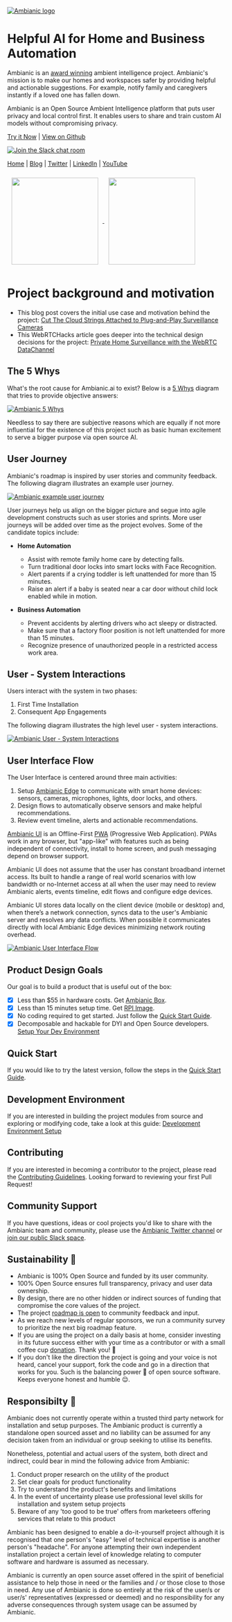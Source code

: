 
[![Ambianic logo](https://avatars2.githubusercontent.com/u/52052162?s=200&v=4)](https://ambianic.ai)
 &nbsp; 
 &nbsp; 
 
# Helpful AI for Home and Business Automation

Ambianic is an [award winning](https://blog.ambianic.ai/2020/11/05/awards.html) ambient intelligence project. Ambianic's mission is to make our homes and workspaces safer by providing helpful and actionable suggestions. For example, notify family and caregivers instantly if a loved one has fallen down.

Ambianic is an Open Source Ambient Intelligence platform that puts user privacy and local control first. It enables users to share and train custom AI models without compromising privacy.

[Try it Now](users/quickstart/)   |    [View on Github](https://github.com/ambianic/ambianic-core)

[![Join the Slack chat room](https://img.shields.io/badge/Slack-Join%20the%20chat%20room-blue)](https://join.slack.com/t/ambianicai/shared_invite/zt-eosk4tv5-~GR3Sm7ccGbv1R7IEpk7OQ)
 
[Home](https://ambianic.ai/) | [Blog](https://blog.ambianic.ai/) | [Twitter](https://twitter.com/ambianicai) | [LinkedIn](https://www.linkedin.com/company/ambianicai/) | [YouTube](https://www.youtube.com/channel/UCetAPux5n6cI3s-cwzh9rTw)


<a href="https://landscape.lfai.foundation/card-mode?selected=ambianic">
  <img src="https://raw.githubusercontent.com/lfai/artwork/main/lfaidata-assets/lf-member/associate/lf_mem_asso.png"  height="200" style="display:inline;vertical-align:middle;padding:2%">   
</a>
<a href="https://twitter.com/TensorFlow/status/1291071490062983172?s=20">
  <img src="https://pbs.twimg.com/profile_banners/1195860619284664320/1596827858/1500x500"  height="200" style="display:inline;vertical-align:middle;padding:2%">   
</a>



# Project background and motivation

* This blog post covers the initial use case and motivation behind the project: [Cut The Cloud Strings Attached to Plug-and-Play Surveillance Cameras](https://blog.ambianic.ai/2020/02/05/pnp.html)
* This WebRTCHacks article goes deeper into the technical design decisions for the project: [Private Home Surveillance with the WebRTC DataChannel](https://webrtchacks.com/private-home-surveillance-with-the-webrtc-datachannel/)

## The 5 Whys

What's the root cause for Ambianic.ai to exist? Below is a
[5 Whys](https://en.wikipedia.org/wiki/Five_whys) diagram that
tries to provide objective answers:

[![Ambianic 5 Whys](assets/diagrams/ambianic-5whys.svg)](https://www.lucidchart.com/invitations/accept/5e0e2084-0d50-499b-afa3-7bea9f82d1f9)

Needless to say there are
subjective reasons which are equally if not more influential for the existence
of this project such as basic human excitement to serve a bigger purpose
via open source AI.

## User Journey

Ambianic's roadmap is inspired by user stories and community feedback.
The following diagram illustrates an example user journey.

[![Ambianic example user journey](assets/diagrams/ambianic-example-user-journey.svg)](https://www.lucidchart.com/invitations/accept/b350d806-3c50-46cb-a39a-98b766f1c4af)


User journeys help us align on the bigger picture and segue into
agile development constructs such as user stories and sprints.
More user journeys will be added over time as the project evolves. Some of the
candidate topics include:

- **Home Automation**
    - Assist with remote family home care by detecting falls.
    - Turn traditional door locks into smart locks with Face Recognition.
    - Alert parents if a crying toddler is left unattended for more than 15 minutes.
    - Raise an alert if a baby is seated near a car door without child lock enabled while in motion.

- **Business Automation**
    - Prevent accidents by alerting drivers who act sleepy or distracted.
    - Make sure that a factory floor position is not left unattended for more than 15 minutes.
    - Recognize presence of unauthorized people in a restricted access work area.

## User - System Interactions

Users interact with the system in two phases:

1. First Time Installation
2. Consequent App Engagements

The following diagram illustrates the high level user - system interactions.

[![Ambianic User - System Interactions](assets/diagrams/ambianic-user-system-interactions.svg)](https://www.lucidchart.com/invitations/accept/78d403ce-ebf5-45b3-a4c3-8b89679b0667)

## User Interface Flow

The User Interface is centered around three main activities:

1. Setup [Ambianic Edge](https://github.com/ambianic/ambianic-edge) to communicate with smart home devices: sensors, cameras, microphones, lights, door locks, and others.
2. Design flows to automatically observe sensors and make helpful recommendations.
3. Review event timeline, alerts and actionable recommendations.

[Ambianic UI](https://github.com/ambianic/ambianic-ui) is an Offline-First
[PWA](https://en.wikipedia.org/wiki/Progressive_web_applications)
(Progressive Web Application).
PWAs work in any browser, but "app-like" with features such as being
independent of connectivity, install to home screen, and push messaging depend
on browser support.

Ambianic UI does not assume that the user has constant
broadband internet access. Its built to handle a range of real world scenarios
with low bandwidth or no-Internet access at all when the user may need to
 review Ambianic alerts, events timeline, edit flows and configure edge devices.

Ambianic UI stores data locally on the client device (mobile or desktop) and,
when there’s a network connection,
syncs data to the user's Ambianic server and resolves any data conflicts.
When possible it communicates directly with local Ambianic Edge devices
minimizing network routing overhead.

[![Ambianic User Interface Flow](assets/diagrams/ambianic-user-flow.svg)](https://www.draw.io/?lightbox=1&highlight=0000ff&edit=_blank&layers=1&nav=1&title=ambianic-user-flow#Uhttps%3A%2F%2Fdrive.google.com%2Fuc%3Fid%3D1BgeZn_ZX6VTag2fA2HLtwJQIqYhFi6LI%26export%3Ddownload)

## Product Design Goals

Our goal is to build a product that is useful out of the box:

- [x] Less than $55 in hardware costs. Get [Ambianic Box](https://github.com/ambianic/ambianic-box).
- [x] Less than 15 minutes setup time. Get [RPI Image](https://github.com/ambianic/ambianic-rpi-image).
- [x] No coding required to get started. Just follow the [Quick Start Guide](https://docs.ambianic.ai/users/quickstart/).
- [x] Decomposable and hackable for DYI and Open Source developers. [Setup Your Dev Environment](https://docs.ambianic.ai/developers/development-environment/)

## Quick Start

If you would like to try the latest version, follow the steps in the [Quick Start Guide](users/quickstart.md).

## Development Environment

If you are interested in building the project modules from source and exploring or modifying code, take a look at this guide:
[Development Environment Setup](https://docs.ambianic.ai/developers/development-environment/)

## Contributing

If you are interested in becoming a contributor to the project, please read the [Contributing Guidelines](legal/CONTRIBUTING.md). Looking forward to reviewing your first Pull Request!

## Community Support

If you have questions, ideas or cool projects you'd like to share with the Ambianic team and community, please use the [Ambianic Twitter channel](https://twitter.com/ambianicai) or [join our public Slack space](https://ambianicai.slack.com/join/shared_invite/zt-eosk4tv5-~GR3Sm7ccGbv1R7IEpk7OQ#/).

## Sustainability 🌱

* Ambianic is 100% Open Source and funded by its user community.
* 100% Open Source ensures full transparency, privacy and user data ownership.
* By design, there are no other hidden or indirect sources of funding that compromise the core values of the project.
* The project [roadmap is open](https://github.com/orgs/ambianic/projects/1) to community feedback and input. 
* As we reach new levels of regular sponsors, we run a community survey to prioritize the next big roadmap feature.
* If you are using the project on a daily basis at home, consider investing in its future success either with your time as a contributor or with a small coffee cup [donation](https://github.com/sponsors/ambianic). Thank you! 🙏
* If you don't like the direction the project is going and your voice is not heard, cancel your support, fork the code and go in a direction that works for you. Such is the balancing power 👮 of open source software. Keeps everyone honest and humble 😌. 


## Responsibilty 📎

Ambianic does not currently operate within a trusted third party network for installation and setup purposes. The Ambianic product is currently a standalone open sourced asset and no liability can be assumed for any decision taken from an individual or group seeking to utilise its benefits. 

Nonetheless, potential and actual users of the system, both direct and indirect, could bear in mind the following advice from Ambianic:

1. Conduct proper research on the utility of the product
2. Set clear goals for product functionality 
3. Try to understand the product's benefits and limitations
4. In the event of uncertainty please use professional level skills for installation and system setup projects
5. Beware of any 'too good to be true' offers from marketeers offering services that relate to this product

Ambianic has been designed to enable a do-it-yourself project although it is recognised that one person's "easy" level of technical expertise is another person's "headache". For anyone attempting their own independent installation project a certain level of knowledge relating to computer software and hardware is assumed as necessary. 

Ambianic is currently an open source asset offered in the spirit of beneficial assistance to help those in need or the families and / or those close to those in need. Any use of Ambianic is done so entirely at the risk of the user/s or user/s' representatives (expressed or deemed) and no responsibility for any adverse consequences through system usage can be assumed by Ambianic.
